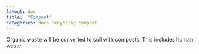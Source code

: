 ```yaml
---
layout: doc
title:  "Compost"
categories: docs recycling compost 
---
```


Organic waste will be converted to soil with composts. This includes human waste.
